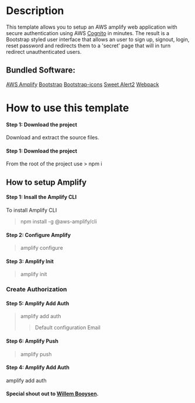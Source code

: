 # Description
This template allows you to setup an AWS amplify web application with secure authentication using AWS [Cognito](https://aws.amazon.com/cognito/) in minutes. The result is a Bootstrap styled user interface that allows an user to sign up, signout, login, reset password and redirects them to a 'secret' page that will in turn redirect unauthenticated users.

## Bundled Software:
[AWS Amplify](https://aws.amazon.com/amplify/)
[Bootstrap](https://getbootstrap.com/)
[Bootstrap-icons](https://icons.getbootstrap.com/) 
[Sweet Alert2](https://sweetalert2.github.io/)
[Webpack](https://webpack.js.org/)


# How to use this template

#### Step 1: Download the project
Download and extract the source files.

#### Step 1: Download the project
From the root of the project use > npm i

## How to setup Amplify

#### Step 1: Insall the Amplify CLI
To install Amplify CLI
> npm install -g @aws-amplify/cli

#### Step 2: Configure Amplify
> amplify configure

#### Step 3: Amplify Init
> amplify init

### Create Authorization

#### Step 5: Amplify Add Auth
>amplify add auth
>> Default configuration
>> Email

#### Step 6: Amplify Push
> amplify push

#### Step 4: Amplify Add Auth
amplify add auth





#### Special shout out to [Willem Booysen](https://dev.to/illusivemilkman/amplify-authentication-flow-without-any-front-end-frameworks-vanilla-javascript-3hjg).
